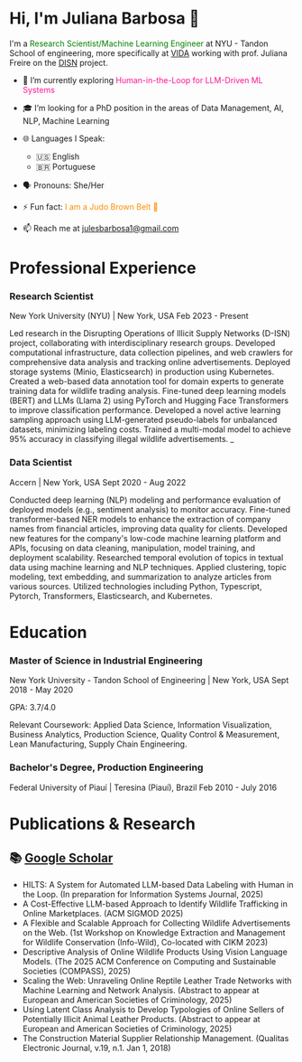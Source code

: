 
<!--
**julesbarbosa/julesbarbosa** is a ✨ _special_ ✨ repository because its `README.md` (this file) appears on your GitHub profile.

Here are some ideas to get you started:

- 🔭 I’m currently working on ...
- 🌱 I’m currently learning ...
- 👯 I’m looking to collaborate on ...
- 🤔 I’m looking for help with ...
- 💬 Ask me about ...
- 📫 How to reach me: ...
- 😄 Pronouns: ...
- ⚡ Fun fact: ...
-->
# Hi, I'm Juliana Barbosa 👋

I'm a <span style="color:green">Research Scientist/Machine Learning Engineer</span> at NYU - Tandon School of engineering,
more specifically at [VIDA](https://vida.engineering.nyu.edu/) working with prof. Juliana Freire on the [DISN](https://vida-nyu.github.io/DISN-Wildlife/) project.


- 🧠 I’m currently exploring <span style="color:#FF1493"> Human-in-the-Loop for LLM-Driven ML Systems</span>
- 🎓 I’m looking for a PhD position in the areas of Data Management, AI, NLP, Machine Learning
- 🌐 Languages I Speak:
  - 🇺🇸 English
  - 🇧🇷 Portuguese
- 🗣️ Pronouns: She/Her
- ⚡ Fun fact: <span style="color:#FF8C00">I am a Judo Brown Belt 🥋</span>
 
-  📫 Reach me at <span style="color:orange">julesbarbosa1@gmail.com</span>


# Professional Experience
### Research Scientist
New York University (NYU) | New York, USA
Feb 2023 - Present

Led research in the Disrupting Operations of Illicit Supply Networks (D-ISN) project, collaborating with interdisciplinary research groups.
Developed computational infrastructure, data collection pipelines, and web crawlers for comprehensive data analysis and tracking online advertisements.
Deployed storage systems (Minio, Elasticsearch) in production using Kubernetes.
Created a web-based data annotation tool for domain experts to generate training data for wildlife trading analysis.
Fine-tuned deep learning models (BERT) and LLMs (Llama 2) using PyTorch and Hugging Face Transformers to improve classification performance.
Developed a novel active learning sampling approach using LLM-generated pseudo-labels for unbalanced datasets, minimizing labeling costs.
Trained a multi-modal model to achieve 95% accuracy in classifying illegal wildlife advertisements.
_

### Data Scientist
Accern | New York, USA
Sept 2020 - Aug 2022

Conducted deep learning (NLP) modeling and performance evaluation of deployed models (e.g., sentiment analysis) to monitor accuracy.
Fine-tuned transformer-based NER models to enhance the extraction of company names from financial articles, improving data quality for clients.
Developed new features for the company's low-code machine learning platform and APIs, focusing on data cleaning, manipulation, model training, and deployment scalability.
Researched temporal evolution of topics in textual data using machine learning and NLP techniques.
Applied clustering, topic modeling, text embedding, and summarization to analyze articles from various sources.
Utilized technologies including Python, Typescript, Pytorch, Transformers, Elasticsearch, and Kubernetes.

# Education
### Master of Science in Industrial Engineering
New York University - Tandon School of Engineering | New York, USA
Sept 2018 - May 2020

GPA: 3.7/4.0

Relevant Coursework: Applied Data Science, Information Visualization, Business Analytics, Production Science, Quality Control & Measurement, Lean Manufacturing, Supply Chain Engineering.

### Bachelor's Degree, Production Engineering
Federal University of Piauí | Teresina (Piauí), Brazil
Feb 2010 - July 2016


# Publications & Research 
## 📚 [Google Scholar](https://scholar.google.com/citations?user=xcScmt4AAAAJ&hl=en)
- HILTS: A System for Automated LLM-based Data Labeling with Human in the Loop. (In preparation for Information Systems Journal, 2025)
- A Cost-Effective LLM-based Approach to Identify Wildlife Trafficking in Online Marketplaces. (ACM SIGMOD 2025)
- A Flexible and Scalable Approach for Collecting Wildlife Advertisements on the Web. (1st Workshop on Knowledge Extraction and Management for Wildlife Conservation (Info-Wild), Co-located with CIKM 2023)
- Descriptive Analysis of Online Wildlife Products Using Vision Language Models. (The 2025 ACM Conference on Computing and Sustainable Societies (COMPASS), 2025)
- Scaling the Web: Unraveling Online Reptile Leather Trade Networks with Machine Learning and Network Analysis. (Abstract to appear at European and American Societies of Criminology, 2025)
- Using Latent Class Analysis to Develop Typologies of Online Sellers of Potentially Illicit Animal Leather Products. (Abstract to appear at European and American Societies of Criminology, 2025)
- The Construction Material Supplier Relationship Management. (Qualitas Electronic Journal, v.19, n.1. Jan 1, 2018)

